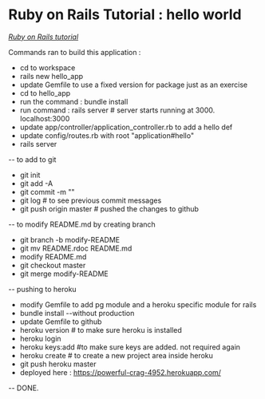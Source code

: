 
# Ruby on Rails Tutorial : hello world
[*Ruby on Rails tutorial*](http://www.railstutorial.org/)


Commands ran to build this application : 

- cd to workspace
- rails new hello_app
- update Gemfile to use a fixed version for package just as an exercise
- cd to hello_app
- run the command : bundle install
- run command : rails server # server starts running at 3000. localhost:3000
- update app/controller/application_controller.rb to add a hello def
- update config/routes.rb with root "application#hello"
- rails server

-- to add to git
- git init
- git add -A
- git commit -m ""
- git log # to see previous commit messages 
- git push origin master # pushed the changes to github

-- to modify README.md by creating branch
- git branch -b modify-README
- git mv README.rdoc README.md
- modify README.md
- git checkout master
- git merge modify-README

-- pushing to heroku
- modify Gemfile to add pg module and a heroku specific module for rails
- bundle install --without production
- update Gemfile to github
- heroku version # to make sure heroku is installed
- heroku login
- heroku keys:add #to make sure keys are added. not required again
- heroku create # to create a new project area inside heroku
- git push heroku master
- deployed here : https://powerful-crag-4952.herokuapp.com/ 

-- DONE. 